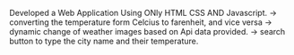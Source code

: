 Developed a Web Application Using ONly HTML CSS AND Javascript. 
-> converting the temperature form Celcius to farenheit, and vice versa 
-> dynamic change of weather images based on Api data provided.
-> search button to type the city name and their temperature.

